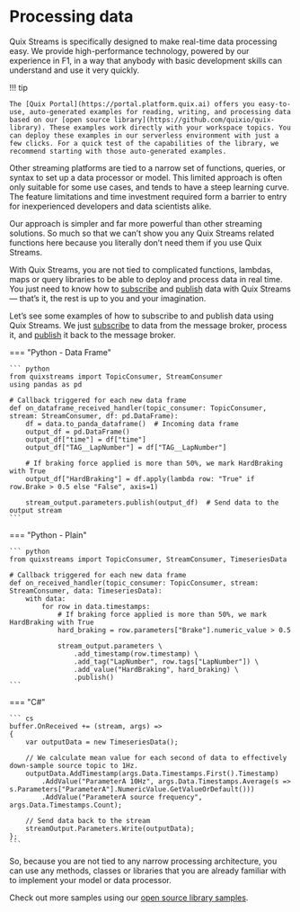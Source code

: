 # Processing data

Quix Streams is specifically designed to make real-time data processing easy. We provide high-performance technology, powered by our experience in F1, in a way that anybody with basic development skills can understand and use it very quickly.

!!! tip

	The [Quix Portal](https://portal.platform.quix.ai) offers you easy-to-use, auto-generated examples for reading, writing, and processing data based on our [open source library](https://github.com/quixio/quix-library). These examples work directly with your workspace topics. You can deploy these examples in our serverless environment with just a few clicks. For a quick test of the capabilities of the library, we recommend starting with those auto-generated examples.

Other streaming platforms are tied to a narrow set of functions, queries, or syntax to set up a data processor or model. This limited approach is often only suitable for some use cases, and tends to have a steep learning curve. The feature limitations and time investment required form a barrier to entry for inexperienced developers and data scientists alike.

Our approach is simpler and far more powerful than other streaming solutions. So much so that we can’t show you any Quix Streams related functions here because you literally don’t need them if you use Quix Streams.

With Quix Streams, you are not tied to complicated functions, lambdas, maps or query libraries to be able to deploy and process data in real time. You just need to know how to [subscribe](subscribe.md) and [publish](publish.md) data with Quix Streams — that’s it, the rest is up to you and your imagination.

Let’s see some examples of how to subscribe to and publish data using Quix Streams. We just [subscribe](subscribe.md) to data from the message broker, process it, and [publish](publish.md) it back to the message broker.

=== "Python - Data Frame"
    
    ``` python
    from quixstreams import TopicConsumer, StreamConsumer
    using pandas as pd

    # Callback triggered for each new data frame
    def on_dataframe_received_handler(topic_consumer: TopicConsumer, stream: StreamConsumer, df: pd.DataFrame):
        df = data.to_panda_dataframe()  # Incoming data frame
        output_df = pd.DataFrame()
        output_df["time"] = df["time"]
        output_df["TAG__LapNumber"] = df["TAG__LapNumber"]
    
        # If braking force applied is more than 50%, we mark HardBraking with True
        output_df["HardBraking"] = df.apply(lambda row: "True" if row.Brake > 0.5 else "False", axis=1)
    
        stream_output.parameters.publish(output_df)  # Send data to the output stream
    ```

=== "Python - Plain"
    
    ``` python
    from quixstreams import TopicConsumer, StreamConsumer, TimeseriesData

    # Callback triggered for each new data frame
    def on_received_handler(topic_consumer: TopicConsumer, stream: StreamConsumer, data: TimeseriesData):
        with data:
            for row in data.timestamps:
                # If braking force applied is more than 50%, we mark HardBraking with True
                hard_braking = row.parameters["Brake"].numeric_value > 0.5
        
                stream_output.parameters \
                    .add_timestamp(row.timestamp) \
                    .add_tag("LapNumber", row.tags["LapNumber"]) \
                    .add_value("HardBraking", hard_braking) \
                    .publish()
    ```

=== "C\#"
    
    ``` cs
    buffer.OnReceived += (stream, args) =>
    {
        var outputData = new TimeseriesData();
    
        // We calculate mean value for each second of data to effectively down-sample source topic to 1Hz.
        outputData.AddTimestamp(args.Data.Timestamps.First().Timestamp)
            .AddValue("ParameterA 10Hz", args.Data.Timestamps.Average(s => s.Parameters["ParameterA"].NumericValue.GetValueOrDefault()))
            .AddValue("ParameterA source frequency", args.Data.Timestamps.Count);
    
        // Send data back to the stream
        streamOutput.Parameters.Write(outputData);
    };
    ```

So, because you are not tied to any narrow processing architecture, you can use any methods, classes or libraries that you are already familiar with to implement your model or data processor.

Check out more samples using our [open source library samples](https://github.com/quixio/quix-library).
